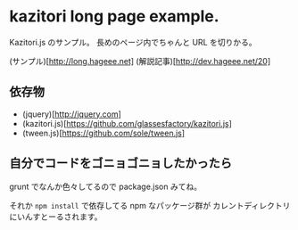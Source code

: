 kazitori long page example.
==============================

Kazitori.js のサンプル。
長めのページ内でちゃんと URL を切りかる。

(サンプル)[http://long.hageee.net]
(解説記事)[http://dev.hageee.net/20]

依存物
------------

* (jquery)[http://jquery.com]
* (kazitori.js)[https://github.com/glassesfactory/kazitori.js]
* (tween.js)[https://github.com/sole/tween.js]


自分でコードをゴニョゴニョしたかったら
----------------------------------------
grunt でなんか色々してるので
package.json みてね。

それか `npm install` で依存してる npm なパッケージ群が
カレントディレクトリにいんすとーるされます。
